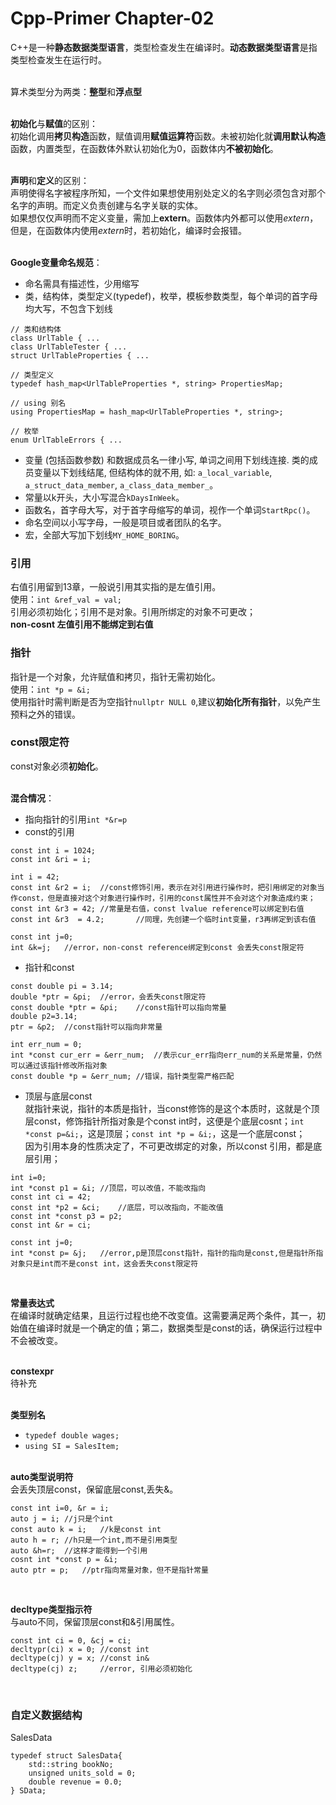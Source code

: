 # Cpp-Primer Chapter-02

C++是一种**静态数据类型语言**，类型检查发生在编译时。**动态数据类型语言**是指类型检查发生在运行时。<br /><br />

算术类型分为两类：**整型**和**浮点型**<br /><br />

**初始化**与**赋值**的区别：<br />
初始化调用**拷贝构造**函数，赋值调用**赋值运算符**函数。未被初始化就**调用默认构造**函数，内置类型，在函数体外默认初始化为0，函数体内**不被初始化**。<br /><br />

**声明**和**定义**的区别：<br />
声明使得名字被程序所知，一个文件如果想使用别处定义的名字则必须包含对那个名字的声明。而定义负责创建与名字关联的实体。<br />
如果想仅仅声明而不定义变量，需加上**extern**。函数体内外都可以使用*extern*，但是，在函数体内使用*extern*时，若初始化，编译时会报错。 <br /><br />

**Google变量命名规范**：<br />

* 命名需具有描述性，少用缩写
* 类，结构体，类型定义(typedef)，枚举，模板参数类型，每个单词的首字母均大写，不包含下划线

```
// 类和结构体
class UrlTable { ...
class UrlTableTester { ...
struct UrlTableProperties { ...

// 类型定义
typedef hash_map<UrlTableProperties *, string> PropertiesMap;

// using 别名
using PropertiesMap = hash_map<UrlTableProperties *, string>;

// 枚举
enum UrlTableErrors { ...
```

* 变量 (包括函数参数) 和数据成员名一律小写, 单词之间用下划线连接. 类的成员变量以下划线结尾, 但结构体的就不用, 如: `a_local_variable`, `a_struct_data_member`, `a_class_data_member_`。
* 常量以k开头，大小写混合`kDaysInWeek`。
* 函数名，首字母大写，对于首字母缩写的单词，视作一个单词`StartRpc()`。
* 命名空间以小写字母，一般是项目或者团队的名字。
* 宏，全部大写加下划线`MY_HOME_BORING`。

### 引用
右值引用留到13章，一般说引用其实指的是左值引用。<br />
使用：`int &ref_val = val;`<br />
引用必须初始化；引用不是对象。引用所绑定的对象不可更改；<br />
**non-cosnt 左值引用不能绑定到右值**

### 指针
指针是一个对象，允许赋值和拷贝，指针无需初始化。<br />
使用：`int *p = &i;` <br />
使用指针时需判断是否为空指针`nullptr NULL 0`,建议**初始化所有指针**，以免产生预料之外的错误。

### const限定符
const对象必须**初始化**。<br /> <br />

**混合情况**：
* 指向指针的引用`int *&r=p`
* const的引用

```
const int i = 1024;
const int &ri = i;
```
```
int i = 42;
const int &r2 = i;	//const修饰引用，表示在对引用进行操作时，把引用绑定的对象当作const，但是直接对这个对象进行操作时，引用的const属性并不会对这个对象造成约束；
const int &r3 = 42;	//常量是右值，const lvalue reference可以绑定到右值
const int &r3  = 4.2;		//同理，先创建一个临时int变量，r3再绑定到该右值

const int j=0;
int &k=j;	//error，non-const reference绑定到const 会丢失const限定符
```

* 指针和const

```
const double pi = 3.14;
double *ptr = &pi;	//error，会丢失const限定符
const double *ptr = &pi;	//const指针可以指向常量
double p2=3.14;
ptr = &p2;	//const指针可以指向非常量
```
```
int err_num = 0;
int *const cur_err = &err_num;	//表示cur_err指向err_num的关系是常量，仍然可以通过该指针修改所指对象
const double *p = &err_num;	//错误，指针类型需严格匹配
```

* 顶层与底层const<br />
就指针来说，指针的本质是指针，当const修饰的是这个本质时，这就是个顶层const，修饰指针所指对象是个const int时，这便是个底层cosnt；`int *const p=&i;`，这是顶层；`const int *p = &i;`，这是一个底层const；<br />
因为引用本身的性质决定了，不可更改绑定的对象，所以const 引用，都是底层引用；

```
int i=0;
int *const p1 = &i;	//顶层，可以改值，不能改指向
const int ci = 42;	
const int *p2 = &ci;	//底层，可以改指向，不能改值
const int *const p3 = p2;
const int &r = ci;
	
const int j=0;
int *const p= &j;	//error,p是顶层const指针，指针的指向是const,但是指针所指对象只是int而不是const int，这会丢失const限定符
```
<br />

**常量表达式** <br />
在编译时就确定结果，且运行过程也绝不改变值。这需要满足两个条件，其一，初始值在编译时就是一个确定的值；第二，数据类型是const的话，确保运行过程中不会被改变。<br /> <br />

**constexpr**<br />
待补充<br /><br />

**类型别名**<br />

* `typedef double wages;`
* `using SI = SalesItem;`<br /> <br />

**auto类型说明符**<br />
会丢失顶层const，保留底层const,丢失&。
```
const int i=0, &r = i;
auto j = i;	//j只是个int
const auto k = i;	//k是const int
auto h = r;	//h只是一个int,而不是引用类型
auto &h=r;	//这样才能得到一个引用
cosnt int *const p = &i;	
auto ptr = p;	//ptr指向常量对象，但不是指针常量
```
<br />

**decltype类型指示符**<br />
与auto不同，保留顶层const和&引用属性。<br />
```
const int ci = 0, &cj = ci;
decltypr(ci) x = 0;	//const int
decltype(cj) y = x;	//const in&
decltype(cj) z;		//error, 引用必须初始化
```
<br />

### 自定义数据结构
SalesData<br />
```
typedef struct SalesData{
	std::string bookNo;
	unsigned units_sold = 0;
	double revenue = 0.0;
} SData;
```

















